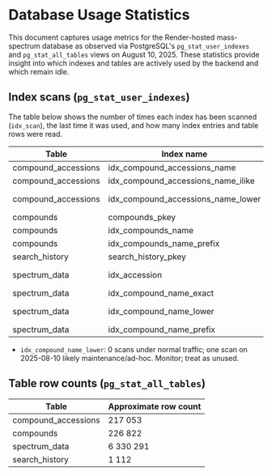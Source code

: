 # Database Usage Statistics

This document captures usage metrics for the Render-hosted mass-spectrum database as observed via PostgreSQL's `pg_stat_user_indexes` and `pg_stat_all_tables` views on August 10, 2025. These statistics provide insight into which indexes and tables are actively used by the backend and which remain idle.

## Index scans (`pg_stat_user_indexes`)

The table below shows the number of times each index has been scanned (`idx_scan`), the last time it was used, and how many index entries and table rows were read.

| Table               | Index name                         | idx_scan | Last used (UTC)               | idx_tup_read | idx_tup_fetch |
| ------------------- | ---------------------------------- | -------- | ----------------------------- | ------------ | ------------- |
| compound_accessions | idx_compound_accessions_name       | 0        | -                             | 0            | 0             |
| compound_accessions | idx_compound_accessions_name_ilike | 0        | -                             | 0            | 0             |
| compound_accessions | idx_compound_accessions_name_lower | 296      | 2025-08-10 16:25:42.626322+00 | 11 374       | 811           |
| compounds           | compounds_pkey                     | 0        | -                             | 0            | 0             |
| compounds           | idx_compounds_name                 | 0        | -                             | 0            | 0             |
| compounds           | idx_compounds_name_prefix          | 0        | -                             | 0            | 0             |
| search_history      | search_history_pkey                | 0        | -                             | 0            | 0             |
| spectrum_data       | idx_accession                      | 291      | 2025-08-10 16:25:42.626322+00 | 42 517       | 10 539        |
| spectrum_data       | idx_compound_name_exact            | 0        | -                             | 0            | 0             |
| spectrum_data       | idx_compound_name_lower            | 1        | 2025-08-10 19:10:44.322229+00 | 6 331 892    | 0             |
| spectrum_data       | idx_compound_name_prefix           | 0        | -                             | 0            | 0             |

- `idx_compound_name_lower`: 0 scans under normal traffic; one scan on 2025-08-10 likely maintenance/ad-hoc. Monitor; treat as unused.

## Table row counts (`pg_stat_all_tables`)

| Table               | Approximate row count |
| ------------------- | --------------------- |
| compound_accessions | 217 053               |
| compounds           | 226 822               |
| spectrum_data       | 6 330 291             |
| search_history      | 1 112                 |
